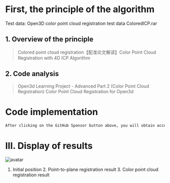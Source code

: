 #  First, the principle of the algorithm 

 Test data: Open3D color point cloud registration test data ColoredICP.rar 

##  1. Overview of the principle 

>  Colored point cloud registration【配准论文解读】Color Point Cloud Registration with 4D ICP Algorithm 

##  2. Code analysis 

>  Open3d Learning Project - Advanced Part 2 (Color Point Cloud Registration) Color Point Cloud Registration for Open3d 

#  Code implementation 

  ```python  
After clicking on the GitHub Sponsor button above, you will obtain access permissions to my private code repository ( https://github.com/slowlon/my_code_bar ) to view this blog code. By searching the code number of this blog, you can find the code you need, code number is: 2024020309574450556
  ```  
#  III. Display of results 

 ![avatar]( 20210202211856363.png) 

 1. Initial position 2. Point-to-plane registration result 3. Color point cloud registration result   

